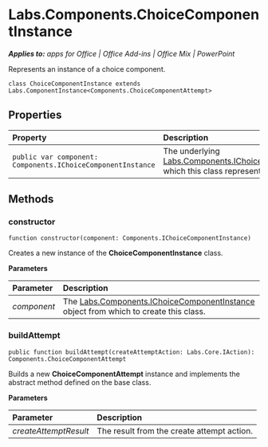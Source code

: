 
# Labs.Components.ChoiceComponentInstance

 _**Applies to:** apps for Office | Office Add-ins | Office Mix | PowerPoint_

Represents an instance of a choice component.

```
class ChoiceComponentInstance extends Labs.ComponentInstance<Components.ChoiceComponentAttempt>
```


## Properties


|Property|Description|
|:-----|:-----|
| `public var component: Components.IChoiceComponentInstance`|The underlying [Labs.Components.IChoiceComponentInstance](https://dev.office.com/reference/add-ins/office-mix/labs.components.ichoicecomponentinstance) which this class represents.|

## Methods




### constructor

 `function constructor(component: Components.IChoiceComponentInstance)`

Creates a new instance of the  **ChoiceComponentInstance** class.

 **Parameters**


|Parameter|Description|
|:-----|:-----|
| _component_|The [Labs.Components.IChoiceComponentInstance](https://dev.office.com/reference/add-ins/office-mix/labs.components.ichoicecomponentinstance) object from which to create this class.|

### buildAttempt

 `public function buildAttempt(createAttemptAction: Labs.Core.IAction): Components.ChoiceComponentAttempt`

Builds a new  **ChoiceComponentAttempt** instance and implements the abstract method defined on the base class.

 **Parameters**


|Parameter|Description|
|:-----|:-----|
| _createAttemptResult_|The result from the create attempt action.|
